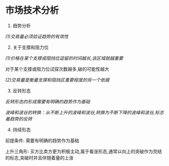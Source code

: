 # 市场技术分析

1. 趋势分析

_(1)交易量必须验证趋势的有效性_

2. 关于支撑和阻力位

_(1)价格在某个支撑或阻挡位逗留的时间越长,该区域就越重要_

对于某个支撑或阻力位试探次数越多,破的可能性越大

_(2)交易量是衡量支撑和阻挡区重要程度的另一个依据_

3. 反转形态

_反转形态的形成需要有明确的趋势作为基础_

_波峰和波谷的转换：从不断上升的波峰和波谷,转换为不断下降的波峰和波谷,标志着趋势的反转_

4. 持续形态

前提条件: 需要有明确的趋势作为基础

上升三角形: 买方比卖方更为积极主动,属于看涨形态,通常以向上的突破作为完结的标志,突破时并且伴随着量的上涨
